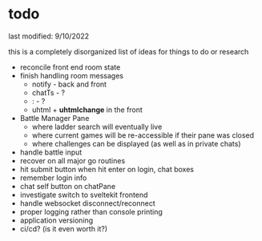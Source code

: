 # todo

last modified: 9/10/2022

this is a completely disorganized list of ideas for things to do or research

* reconcile front end room state
* finish handling room messages
  * notify - back and front
  * chatTs - ?
  * : - ?
  * uhtml + **uhtmlchange** in the front
* Battle Manager Pane
  * where ladder search will eventually live
  * where current games will be re-accessible if their pane was closed
  * where challenges can be displayed (as well as in private chats)
* handle battle input
* recover on all major go routines
* hit submit button when hit enter on login, chat boxes
* remember login info
* chat self button on chatPane
* investigate switch to sveltekit frontend
* handle websocket disconnect/reconnect
* proper logging rather than console printing
* application versioning
* ci/cd? (is it even worth it?)
